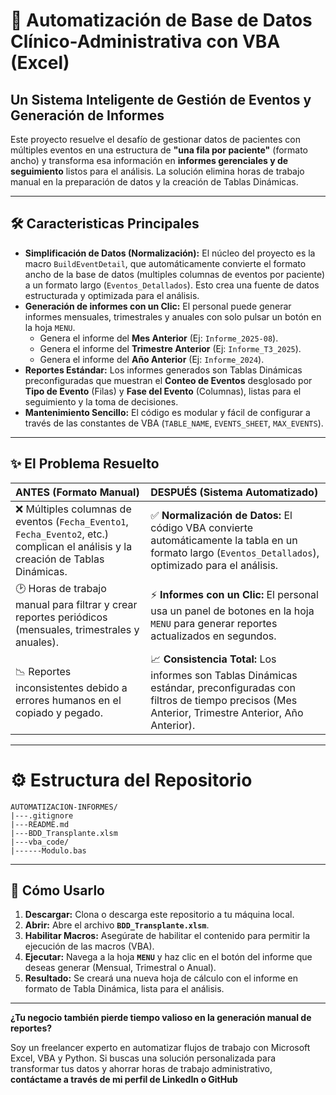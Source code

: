 # 🚀 Automatización de Base de Datos Clínico-Administrativa con VBA (Excel)

## Un Sistema Inteligente de Gestión de Eventos y Generación de Informes

Este proyecto resuelve el desafío de gestionar datos de pacientes con múltiples eventos en una estructura de **"una fila por paciente"** (formato ancho) y transforma esa información en **informes gerenciales y de seguimiento** listos para el análisis. La solución elimina horas de trabajo manual en la preparación de datos y la creación de Tablas Dinámicas. 

---

## 🛠️ Caracteristicas Principales
* **Simplificación de Datos (Normalización):** El núcleo del proyecto es la macro `BuildEventDetail`, que automáticamente convierte el formato ancho de la base de datos (multiples columnas de eventos por paciente) a un formato largo (`Eventos_Detallados`). Esto crea una fuente de datos estructurada y optimizada para el análisis.
* **Generación de informes con un Clic:** El personal puede generar informes mensuales, trimestrales y anuales con solo pulsar un botón en la hoja `MENU`.
    * Genera el informe del **Mes Anterior** (Ej: `Informe_2025-08`).
    * Genera el informe del **Trimestre Anterior** (Ej: `Informe_T3_2025`).
    * Genera el informe del **Año Anterior** (Ej: `Informe_2024`).
* **Reportes Estándar:** Los informes generados son Tablas Dinámicas preconfiguradas que muestran el **Conteo de Eventos** desglosado por **Tipo de Evento** (Filas) y **Fase del Evento** (Columnas), listas para el seguimiento y la toma de decisiones.
* **Mantenimiento Sencillo:** El código es modular y fácil de configurar a través de las constantes de VBA (`TABLE_NAME`, `EVENTS_SHEET`, `MAX_EVENTS`).

---

## ✨ El Problema Resuelto

| ANTES (Formato Manual) | DESPUÉS (Sistema Automatizado) |
| :--- | :--- |
| ❌ Múltiples columnas de eventos (`Fecha_Evento1`, `Fecha_Evento2`, etc.) complican el análisis y la creación de Tablas Dinámicas. | ✅ **Normalización de Datos:** El código VBA convierte automáticamente la tabla en un formato largo (`Eventos_Detallados`), optimizado para el análisis. |
| 🕑 Horas de trabajo manual para filtrar y crear reportes periódicos (mensuales, trimestrales y anuales). | ⚡ **Informes con un Clic:** El personal usa un panel de botones en la hoja `MENU` para generar reportes actualizados en segundos. |
| 📉 Reportes inconsistentes debido a errores humanos en el copiado y pegado. | 📈 **Consistencia Total:** Los informes son Tablas Dinámicas estándar, preconfiguradas con filtros de tiempo precisos (Mes Anterior, Trimestre Anterior, Año Anterior). |

---

# ⚙️ Estructura del Repositorio
```
AUTOMATIZACION-INFORMES/
|---.gitignore
|---README.md
|---BDD_Transplante.xlsm
|---vba_code/
|------Modulo.bas
```

---

## 🚀 Cómo Usarlo

1. **Descargar:** Clona o descarga este repositorio a tu máquina local.
2. **Abrir:** Abre el archivo **`BDD_Transplante.xlsm`**.
3. **Habilitar Macros:** Asegúrate de habilitar el contenido para permitir la ejecución de las macros (VBA).
4. **Ejecutar:** Navega a la hoja **`MENU`** y haz clic en el botón del informe que deseas generar (Mensual, Trimestral o Anual).
5. **Resultado:** Se creará una nueva hoja de cálculo con el informe en formato de Tabla Dinámica, lista para el análisis.

---

**¿Tu negocio también pierde tiempo valioso en la generación manual de reportes?**

Soy un freelancer experto en automatizar flujos de trabajo con Microsoft Excel, VBA y Python. Si buscas una solución personalizada para transformar tus datos y ahorrar horas de trabajo administrativo, **contáctame a través de mi perfil de LinkedIn o GitHub**
